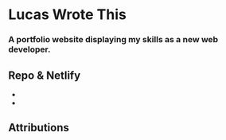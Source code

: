 # Lucas Wrote This
### A portfolio website displaying my skills as a new web developer.

## Repo & Netlify
* []()
* []()

## Attributions
